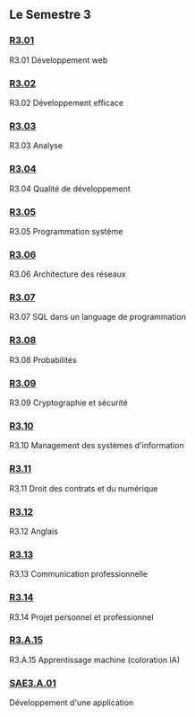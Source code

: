 ## Le Semestre 3


### [R3.01](./R3.01)
R3.01 Développement web

### [R3.02](./R3.02)
R3.02 Développement efficace

### [R3.03](./R3.03)
R3.03 Analyse

### [R3.04](./R3.04)
R3.04 Qualité de développement

### [R3.05](./R3.05)
R3.05 Programmation système

### [R3.06](./R3.06)
R3.06 Architecture des réseaux

### [R3.07](./R3.07)
R3.07 SQL dans un language de programmation

### [R3.08](./R3.08)
R3.08 Probabilités

### [R3.09](./R3.09)
R3.09 Cryptographie et sécurité

### [R3.10](./R3.10)
R3.10 Management des systèmes d'information

### [R3.11](./R3.11)
R3.11 Droit des contrats et du numérique

### [R3.12](./R3.12)
R3.12 Anglais

### [R3.13](./R3.13)
R3.13 Communication professionnelle

### [R3.14](./R3.14)
R3.14 Projet personnel et professionnel

### [R3.A.15](./R3.A.15)
R3.A.15 Apprentissage machine (coloration IA)

### [SAE3.A.01](./S3.A.01)
Développement d'une application

